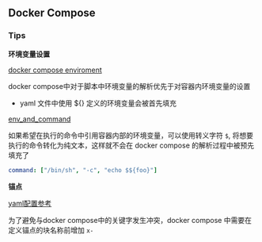## Docker Compose 

### Tips

**环境变量设置**

[docker compose enviroment](https://docs.docker.com/compose/environment-variables/)

docker compose中对于脚本中环境变量的解析优先于对容器内环境变量的设置
- yaml 文件中使用 ${} 定义的环境变量会被首先填充

[env_and_command](https://stackoverflow.com/questions/40447029/docker-compose-environment-variable-for-command)

如果希望在执行的命令中引用容器内部的环境变量，可以使用转义字符 `$`, 将想要执行的命令转化为纯文本，这样就不会在 docker compose 的解析过程中被预先填充了

```yaml
command: ["/bin/sh", "-c", "echo $${foo}"]
```

**锚点**

[yaml配置参考](https://yaml.org/spec/1.2-old/spec.html#id2765878)

为了避免与docker compose中的关键字发生冲突，docker compose 中需要在定义锚点的块名称前增加 `x-`